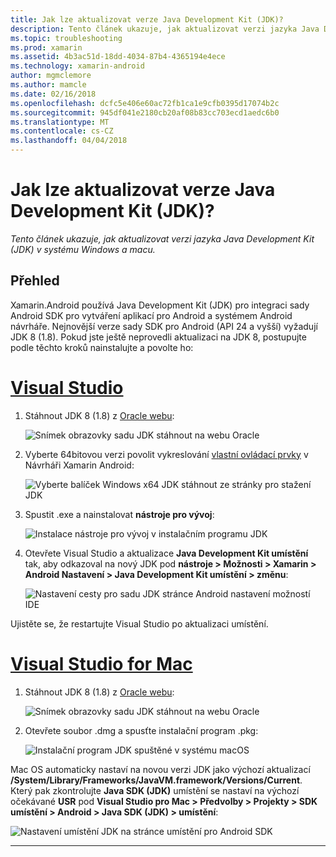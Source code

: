```yaml
---
title: Jak lze aktualizovat verze Java Development Kit (JDK)?
description: Tento článek ukazuje, jak aktualizovat verzi jazyka Java Development Kit (JDK) v systému Windows a macu.
ms.topic: troubleshooting
ms.prod: xamarin
ms.assetid: 4b3ac51d-18dd-4034-87b4-4365194e4ece
ms.technology: xamarin-android
author: mgmclemore
ms.author: mamcle
ms.date: 02/16/2018
ms.openlocfilehash: dcfc5e406e60ac72fb1ca1e9cfb0395d17074b2c
ms.sourcegitcommit: 945df041e2180cb20af08b83cc703ecd1aedc6b0
ms.translationtype: MT
ms.contentlocale: cs-CZ
ms.lasthandoff: 04/04/2018
---
```

# <a name="how-do-i-update-the-java-development-kit-jdk-version"></a>Jak lze aktualizovat verze Java Development Kit (JDK)?

_Tento článek ukazuje, jak aktualizovat verzi jazyka Java Development Kit (JDK) v systému Windows a macu._

## <a name="overview"></a>Přehled

Xamarin.Android používá Java Development Kit (JDK) pro integraci sady Android SDK pro vytváření aplikací pro Android a systémem Android návrháře. Nejnovější verze sady SDK pro Android (API 24 a vyšší) vyžadují JDK 8 (1.8). Pokud jste ještě neprovedli aktualizaci na JDK 8, postupujte podle těchto kroků nainstalujte a povolte ho:

# <a name="visual-studiotabvswin"></a>[Visual Studio](#tab/vswin)

1.  Stáhnout JDK 8 (1.8) z [Oracle webu](http://www.oracle.com/technetwork/java/javase/downloads/index.html):

    ![Snímek obrazovky sadu JDK stáhnout na webu Oracle](update-jdk-images/image1.png)

2.  Vyberte 64bitovou verzi povolit vykreslování [vlastní ovládací prvky](https://developer.xamarin.com/releases/vs/xamarin.vs_4/xamarin.vs_4.2/#androiddesignercustomcontrols) v Návrháři Xamarin Android:

    ![Vyberte balíček Windows x64 JDK stáhnout ze stránky pro stažení JDK](update-jdk-images/image2.png)

3.  Spustit .exe a nainstalovat **nástroje pro vývoj**:

    ![Instalace nástroje pro vývoj v instalačním programu JDK](update-jdk-images/image3.png)

4.  Otevřete Visual Studio a aktualizace **Java Development Kit umístění** tak, aby odkazoval na nový JDK pod **nástroje > Možnosti > Xamarin > Android Nastavení > Java Development Kit umístění > změnu**:

    ![Nastavení cesty pro sadu JDK stránce Android nastavení možností IDE](update-jdk-images/image4.png)

Ujistěte se, že restartujte Visual Studio po aktualizaci umístění.

# <a name="visual-studio-for-mactabvsmac"></a>[Visual Studio for Mac](#tab/vsmac)

1.  Stáhnout JDK 8 (1.8) z [Oracle webu](http://www.oracle.com/technetwork/java/javase/downloads/index.html):

    ![Snímek obrazovky sadu JDK stáhnout na webu Oracle](update-jdk-images/image1.png)

2.  Otevřete soubor .dmg a spusťte instalační program .pkg:

    ![Instalační program JDK spuštěné v systému macOS](update-jdk-images/image5.png)

Mac OS automaticky nastaví na novou verzi JDK jako výchozí aktualizací **/System/Library/Frameworks/JavaVM.framework/Versions/Current**. Který pak zkontrolujte **Java SDK (JDK)** umístění se nastaví na výchozí očekávané **USR** pod **Visual Studio pro Mac > Předvolby > Projekty > SDK umístění > Android > Java SDK (JDK) > umístění**:

![Nastavení umístění JDK na stránce umístění pro Android SDK](update-jdk-images/image6.png)

-----

